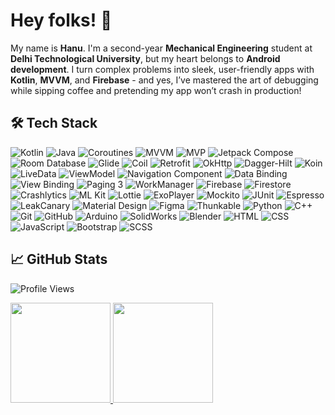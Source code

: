 # Hey folks! 🐢  
My name is **Hanu**. I'm a second-year **Mechanical Engineering** student at **Delhi Technological University**, but my heart belongs to **Android development**. I turn complex problems into sleek, user-friendly apps with **Kotlin**, **MVVM**, and **Firebase** - and yes, I’ve mastered the art of debugging while sipping coffee and pretending my app won’t crash in production!


## 🛠️ Tech Stack

![Kotlin](https://img.shields.io/badge/Kotlin-%237F52FF.svg?style=flat-square&logo=kotlin&logoColor=white)
![Java](https://img.shields.io/badge/Java-%23ED8B00.svg?style=flat-square&logo=java&logoColor=white)
![Coroutines](https://img.shields.io/badge/Coroutines-%230095D5.svg?style=flat-square&logo=kotlin&logoColor=white)
![MVVM](https://img.shields.io/badge/MVVM-%2300C853.svg?style=flat-square&logoColor=white)
![MVP](https://img.shields.io/badge/MVP-%23008080.svg?style=flat-square&logoColor=white)
![Jetpack Compose](https://img.shields.io/badge/Jetpack%20Compose-%233DDC84.svg?style=flat-square&logo=jetpack-compose&logoColor=white)
![Room Database](https://img.shields.io/badge/Room%20Database-%23006DB3.svg?style=flat-square&logo=sqlite&logoColor=white)
![Glide](https://img.shields.io/badge/Glide-%2300C4CC.svg?style=flat-square&logo=glide&logoColor=white)
![Coil](https://img.shields.io/badge/Coil-%2352505A.svg?style=flat-square&logoColor=white)
![Retrofit](https://img.shields.io/badge/Retrofit-%23E91E63.svg?style=flat-square&logo=retrofit&logoColor=white)
![OkHttp](https://img.shields.io/badge/OkHttp-%232964FF.svg?style=flat-square&logoColor=white)
![Dagger-Hilt](https://img.shields.io/badge/Dagger%20Hilt-%23A887DF.svg?style=flat-square&logo=dagger&logoColor=white)
![Koin](https://img.shields.io/badge/Koin-%2380CBC4.svg?style=flat-square&logo=koin&logoColor=white)
![LiveData](https://img.shields.io/badge/LiveData-%231DB954.svg?style=flat-square&logo=android&logoColor=white)
![ViewModel](https://img.shields.io/badge/ViewModel-%234CAF50.svg?style=flat-square&logo=android&logoColor=white)
![Navigation Component](https://img.shields.io/badge/Navigation-%234CAF50.svg?style=flat-square&logo=android&logoColor=white)
![Data Binding](https://img.shields.io/badge/Data%20Binding-%23FF6F00.svg?style=flat-square&logoColor=white)
![View Binding](https://img.shields.io/badge/View%20Binding-%2300D09C.svg?style=flat-square&logo=android&logoColor=white)
![Paging 3](https://img.shields.io/badge/Paging%203-%230081CB.svg?style=flat-square&logoColor=white)
![WorkManager](https://img.shields.io/badge/WorkManager-%23FFA000.svg?style=flat-square&logoColor=white)
![Firebase](https://img.shields.io/badge/Firebase-%23FFCA28.svg?style=flat-square&logo=firebase&logoColor=white)
![Firestore](https://img.shields.io/badge/Firestore-%23FF7043.svg?style=flat-square&logo=firebase&logoColor=white)
![Crashlytics](https://img.shields.io/badge/Crashlytics-%23E65100.svg?style=flat-square&logo=firebase&logoColor=white)
![ML Kit](https://img.shields.io/badge/ML%20Kit-%23FF5252.svg?style=flat-square&logo=firebase&logoColor=white)
![Lottie](https://img.shields.io/badge/Lottie-%2300B4D8.svg?style=flat-square&logoColor=white)
![ExoPlayer](https://img.shields.io/badge/ExoPlayer-%236EC6FF.svg?style=flat-square&logo=exoplayer&logoColor=white)
![Mockito](https://img.shields.io/badge/Mockito-%2300C4CC.svg?style=flat-square&logo=mockito&logoColor=white)
![JUnit](https://img.shields.io/badge/JUnit-%23D32F2F.svg?style=flat-square&logo=java&logoColor=white)
![Espresso](https://img.shields.io/badge/Espresso-%2361649F.svg?style=flat-square&logo=android&logoColor=white)
![LeakCanary](https://img.shields.io/badge/LeakCanary-%230095D5.svg?style=flat-square&logo=leakcanary&logoColor=white)
![Material Design](https://img.shields.io/badge/Material%20Design-%230081CB.svg?style=flat-square&logo=material-design&logoColor=white)
![Figma](https://img.shields.io/badge/Figma-%23F24E1E.svg?style=flat-square&logo=figma&logoColor=white)
![Thunkable](https://img.shields.io/badge/Thunkable-%23E248FF.svg?style=flat-square&logo=thunkable&logoColor=white)
![Python](https://img.shields.io/badge/Python-%233776AB.svg?style=flat-square&logo=python&logoColor=white)
![C++](https://img.shields.io/badge/C++-%2300599C.svg?style=flat-square&logo=cplusplus&logoColor=white)
![Git](https://img.shields.io/badge/Git-%23F05033.svg?style=flat-square&logo=git&logoColor=white)
![GitHub](https://img.shields.io/badge/GitHub-%23121011.svg?style=flat-square&logo=github&logoColor=white)
![Arduino](https://img.shields.io/badge/Arduino-%2300979D.svg?style=flat-square&logo=arduino&logoColor=white)
![SolidWorks](https://img.shields.io/badge/SolidWorks-%23FF0000.svg?style=flat-square&logo=solidworks&logoColor=white)
![Blender](https://img.shields.io/badge/Blender-%23F5792A.svg?style=flat-square&logo=blender&logoColor=white)
![HTML](https://img.shields.io/badge/HTML-%23E34F26.svg?style=flat-square&logo=html5&logoColor=white)
![CSS](https://img.shields.io/badge/CSS-%231572B6.svg?style=flat-square&logo=css3&logoColor=white)
![JavaScript](https://img.shields.io/badge/JavaScript-%23F7DF1E.svg?style=flat-square&logo=javascript&logoColor=black)
![Bootstrap](https://img.shields.io/badge/Bootstrap-%23563D7C.svg?style=flat-square&logo=bootstrap&logoColor=white)
![SCSS](https://img.shields.io/badge/SCSS-%23CC6699.svg?style=flat-square&logo=sass&logoColor=white)


## 📈 GitHub Stats
![Profile Views](https://komarev.com/ghpvc/?username=HorridHanu&color=blue&style=flat-square)

<a href="https://github.com/HorridHanu">
  <img height="160em" src="https://github-readme-stats.vercel.app/api?username=HorridHanu&show_icons=true&theme=default&count_private=true" />
  <img height="160em" src="https://github-readme-stats.vercel.app/api/top-langs/?username=HorridHanu&layout=compact&langs_count=6&theme=default" />
</a>
